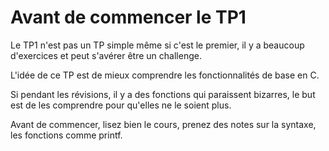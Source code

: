 # Avant de commencer le TP1

Le TP1 n'est pas un TP simple même si c'est le premier, il y a beaucoup d'exercices et peut s'avérer être un challenge.

L'idée de ce TP est de mieux comprendre les fonctionnalités de base en C.

Si pendant les révisions, il y a des fonctions qui paraissent bizarres, le but est de les comprendre pour qu'elles ne le soient plus. 

Avant de commencer, lisez bien le cours, prenez des notes sur la syntaxe, les fonctions comme printf.